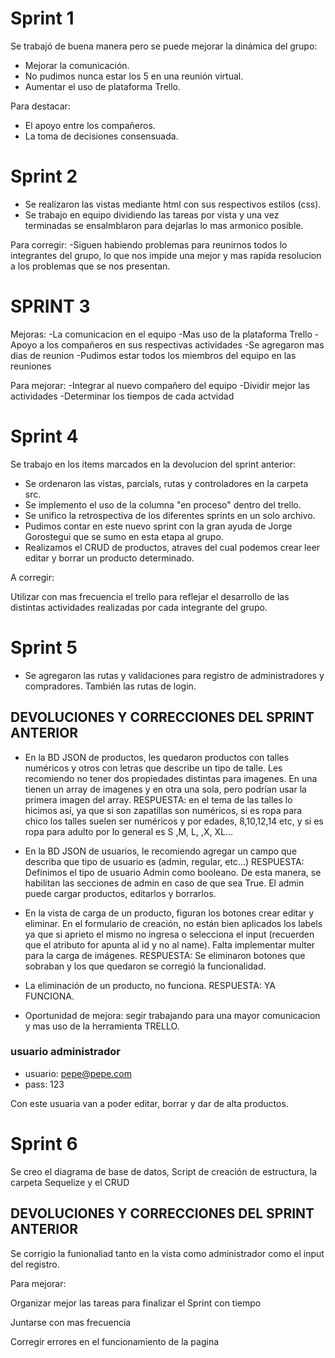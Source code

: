 # Sprint 1
Se trabajó de buena manera pero se puede mejorar la dinámica del grupo:
- Mejorar la comunicación.
- No pudimos nunca estar los 5 en una reunión virtual.
- Aumentar el uso de plataforma Trello.

Para destacar:
- El apoyo entre los compañeros.
- La toma de decisiones consensuada.  


 # Sprint 2 
- Se realizaron las vistas mediante html con sus respectivos estilos (css).
- Se trabajo en equipo  dividiendo las tareas por vista y una vez       terminadas se ensalmblaron para dejarlas lo mas armonico posible.

Para corregir:
-Siguen habiendo problemas para reunirnos todos lo integrantes del grupo, lo que nos impide una mejor y mas rapida resolucion a los problemas que se nos presentan.

# SPRINT 3
Mejoras:
-La comunicacion en el equipo
-Mas uso de la plataforma Trello
-Apoyo a los compañeros en sus respectivas actividades
-Se agregaron mas dias de reunion
-Pudimos estar todos los miembros del equipo en las reuniones 


Para mejorar:
-Integrar al nuevo compañero del equipo
-Dividir mejor las actividades
-Determinar los tiempos de cada actvidad


# Sprint 4

Se trabajo en los items marcados en la devolucion del sprint anterior:
- Se ordenaron las vistas, parcials, rutas y controladores en la carpeta src.
- Se implemento el uso de la columna "en proceso" dentro del trello.
- Se unifico la retrospectiva de los diferentes sprints en un solo archivo.
- Pudimos contar en este nuevo sprint con la gran ayuda de Jorge Gorostegui que se sumo en esta etapa al grupo.
- Realizamos el CRUD de productos, atraves del cual podemos crear leer editar y borrar un producto determinado.

A corregir:

Utilizar con mas frecuencia el trello para reflejar el desarrollo de las distintas actividades realizadas por cada integrante del grupo.

# Sprint 5

 - Se agregaron las rutas y validaciones para registro de administradores y compradores. También las rutas de login.

## DEVOLUCIONES Y CORRECCIONES DEL SPRINT ANTERIOR
 - En la BD JSON de productos, les quedaron productos con talles numéricos y otros con letras que describe un tipo de talle. Les recomiendo no tener dos propiedades distintas para imagenes. En una tienen un array de imagenes y en otra una sola, pero podrían usar la primera imagen del array.
RESPUESTA: en el tema de las talles lo hicimos así, ya que si son zapatillas son numéricos, si es ropa para chico los talles suelen ser numéricos y por edades, 8,10,12,14 etc, y si es ropa para adulto por lo general es S ,M, L, ,X, XL...

- En la BD JSON de usuarios, le recomiendo agregar un campo que describa que tipo de usuario es (admin, regular, etc...)
RESPUESTA: Definimos el tipo de usuario Admin como booleano. De esta manera, se habilitan las secciones de admin en caso de que sea True. El admin puede cargar productos, editarlos y borrarlos.

- En la vista de carga de un producto, figuran los botones crear editar y eliminar. En el formulario de creación, no están bien aplicados los labels ya que si aprieto el mismo no ingresa o selecciona el input 
(recuerden que el atributo for apunta al id y no al name). Falta implementar multer para la carga de imágenes.
 RESPUESTA: Se eliminaron botones que sobraban y los que quedaron se corregió la funcionalidad.

- La eliminación de un producto, no funciona.
RESPUESTA: YA FUNCIONA.

- Oportunidad de mejora: segir trabajando para una mayor comunicacion y mas uso de la herramienta TRELLO. 

### usuario administrador
- usuario: pepe@pepe.com
- pass: 123

Con este usuaria van a poder editar, borrar y dar de alta productos.

# Sprint 6

Se creo el diagrama de base de datos, Script de creación de estructura, la carpeta Sequelize y el CRUD

## DEVOLUCIONES Y CORRECCIONES DEL SPRINT ANTERIOR

Se corrigio la funionaliad tanto en la vista como administrador como el input del registro.

Para mejorar:

Organizar mejor las tareas para finalizar el Sprint con tiempo

Juntarse con mas frecuencia

Corregir errores en el funcionamiento de la pagina 


